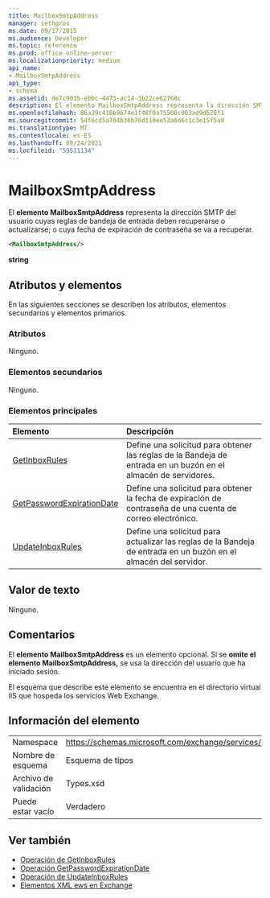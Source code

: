```yaml
---
title: MailboxSmtpAddress
manager: sethgros
ms.date: 09/17/2015
ms.audience: Developer
ms.topic: reference
ms.prod: office-online-server
ms.localizationpriority: medium
api_name:
- MailboxSmtpAddress
api_type:
- schema
ms.assetid: de7c9035-ebbc-4473-ac14-3b22ce62768c
description: El elemento MailboxSmtpAddress representa la dirección SMTP del usuario cuyas reglas de bandeja de entrada deben recuperarse o actualizarse; o cuya fecha de expiración de contraseña se va a recuperar.
ms.openlocfilehash: 86a39c416b9674e1f48f0a75508c003ad9d620f1
ms.sourcegitcommit: 54f6cd5a704b36b76d110ee53a6d6c1c3e15f5a9
ms.translationtype: MT
ms.contentlocale: es-ES
ms.lasthandoff: 09/24/2021
ms.locfileid: "59511134"
---
```

# <a name="mailboxsmtpaddress"></a>MailboxSmtpAddress

El **elemento MailboxSmtpAddress** representa la dirección SMTP del usuario cuyas reglas de bandeja de entrada deben recuperarse o actualizarse; o cuya fecha de expiración de contraseña se va a recuperar. 
  
```XML
<MailboxSmtpAddress/>
```

**string**

## <a name="attributes-and-elements"></a>Atributos y elementos

En las siguientes secciones se describen los atributos, elementos secundarios y elementos primarios.
  
### <a name="attributes"></a>Atributos

Ninguno.
  
### <a name="child-elements"></a>Elementos secundarios

Ninguno.
  
### <a name="parent-elements"></a>Elementos principales

|**Elemento**|**Descripción**|
|:-----|:-----|
|[GetInboxRules](getinboxrules.md) <br/> |Define una solicitud para obtener las reglas de la Bandeja de entrada en un buzón en el almacén de servidores.  <br/> |
|[GetPasswordExpirationDate](getpasswordexpirationdate.md) <br/> |Define una solicitud para obtener la fecha de expiración de contraseña de una cuenta de correo electrónico.  <br/> |
|[UpdateInboxRules](updateinboxrules.md) <br/> |Define una solicitud para actualizar las reglas de la Bandeja de entrada en un buzón en el almacén del servidor.  <br/> |
   
## <a name="text-value"></a>Valor de texto

Ninguno.
  
## <a name="remarks"></a>Comentarios

El **elemento MailboxSmtpAddress** es un elemento opcional. Si se **omite el elemento MailboxSmtpAddress,** se usa la dirección del usuario que ha iniciado sesión. 
  
El esquema que describe este elemento se encuentra en el directorio virtual IIS que hospeda los servicios Web Exchange.
  
## <a name="element-information"></a>Información del elemento

|||
|:-----|:-----|
|Namespace  <br/> |https://schemas.microsoft.com/exchange/services/2006/types  <br/> |
|Nombre de esquema  <br/> |Esquema de tipos  <br/> |
|Archivo de validación  <br/> |Types.xsd  <br/> |
|Puede estar vacío  <br/> |Verdadero  <br/> |
   
## <a name="see-also"></a>Ver también

- [Operación de GetInboxRules](getinboxrules-operation.md)
- [Operación GetPasswordExpirationDate](getpasswordexpirationdate-operation.md)
- [Operación de UpdateInboxRules](updateinboxrules-operation.md)
- [Elementos XML ews en Exchange](ews-xml-elements-in-exchange.md)

